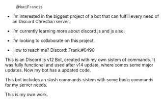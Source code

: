          @MaxiFrancis
- I’m interested in the biggest project of a bot that can fulfill every need of an Discord Chrestian server.
- I’m currently learning more about discord.js and js also.
- I’m looking to collaborate on this project.

- How to reach me?
Discord: Frank.#0490

<!---
MaxiFrancis/MaxiFrancis is a ✨ special ✨ repository because its built on a friendly interaction.
--->

This is an Discord.js v12 Bot, created with my own sistem of commands. It was fully functional and used after v14 update, where comes some major updates.
Now my bot has a updated code.

This bot includes an slash commands sistem with some basic commands for my server needs.

This is my own work.
